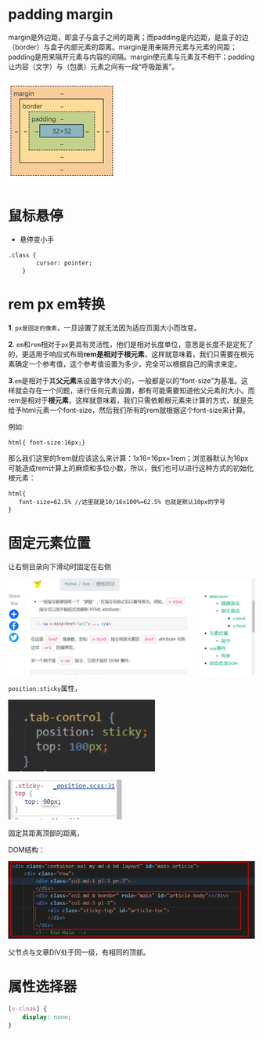 # padding margin

margin是外边距，即盒子与盒子之间的距离；而padding是内边距，是盒子的边（border）与盒子内部元素的距离。margin是用来隔开元素与元素的间距；padding是用来隔开元素与内容的间隔。margin使元素与元素互不相干；padding让内容（文字）与（包裹）元素之间有一段“呼吸距离”。

![image-20220808192702027](assets/image-20220808192702027.png)

# 鼠标悬停

- 悬停变小手

```
.class {
		cursor: pointer;
	}
```

# rem px em转换

**1**. `px是固定的像素`，一旦设置了就无法因为适应页面大小而改变。

**2**. `em`和`rem`相对于`px`更具有灵活性，他们是相对长度单位，意思是长度不是定死了的，更适用于响应式布局**rem是相对于根元素**，这样就意味着，我们只需要在根元素确定一个参考值，这个参考值设置为多少，完全可以根据自己的需求来定。

**3**.`em`是相对于其**父元素**来设置字体大小的，一般都是以<body>的“font-size”为基准。这样就会存在一个问题，进行任何元素设置，都有可能需要知道他父元素的大小。而rem是相对于**根元素**<html>，这样就意味着，我们只需依赖根元素来计算的方式，就是先给予html元素一个font-size，然后我们所有的rem就根据这个font-size来计算。

例如:

```
html{ font-size:16px;}
```

那么我们这里的1rem就应该这么来计算：1x16=16px=1rem；浏览器默认为16px可能造成rem计算上的麻烦和多位小数，所以，我们也可以进行这种方式的初始化根元素：

```
html{
   font-size=62.5% //这里就是10/16x100%=62.5% 也就是默认10px的字号
}
```

# 固定元素位置

让右侧目录向下滑动时固定在右侧

![image-20220813123208519](assets/image-20220813123208519.png)

`position:sticky`属性，

![img](assets/20191005213738238.png)

![image-20220813123334543](assets/image-20220813123334543.png)

固定其距离顶部的距离，

DOM结构：

![image-20220813123509299](assets/image-20220813123509299.png)

父节点与文章DIV处于同一级，有相同的顶部。

# 属性选择器

```css
[v-cloak] {
	display: none;
}
```
